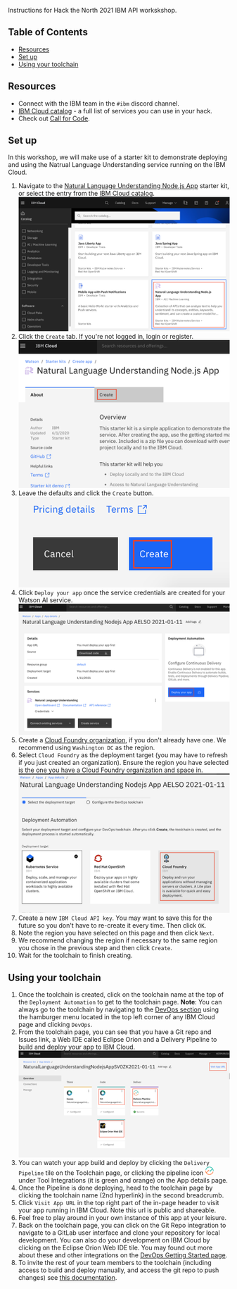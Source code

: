 Instructions for Hack the North 2021 IBM API workskshop.

## Table of Contents
- [Resources](#resources)
- [Set up](#set-up)
- [Using your toolchain](#using-your-toolchain)

## Resources
* Connect with the IBM team in the `#ibm` discord channel.
* [IBM Cloud catalog](https://cloud.ibm.com/catalog) - a full list of services you can use in your hack.
* Check out [Call for Code](https://developer.ibm.com/callforcode/).

## Set up
In this workshop, we will make use of a starter kit to demonstrate deploying and using the Natrual Language Understanding service running on the IBM Cloud.
1. Navigate to the [Natural Language Understanding Node.js App](https://cloud.ibm.com/developer/watson/create-app?defaultDeploymentToolchain=&defaultLanguage=NODE&env_id=ibm%3Ayp%3Aus-south&navMode=starterkits&starterKit=b62c00f1-65b2-38a4-9f91-d429fb6745a6) starter kit, or select the entry from the [IBM Cloud catalog](https://cloud.ibm.com/catalog?search=label%3Aboilerplate#software).
![starterkit-tile](./images/StarterKitTile.png)
1. Click the `Create` tab. If you're not logged in, login or register.
![create-tab](./images/CreateTab.png)
1. Leave the defaults and click the `Create` button.
![create-button](./images/CreateButton.png)
1. Click `Deploy your app` once the service credentials are created for your Watson AI service.
![deploy-app](./images/DeployYourApp.png)
1. Create a [Cloud Foundry organization](https://cloud.ibm.com/account/cloud-foundry), if you don't already have one. We recommend using `Washington DC` as the region.
1. Select `Cloud Foundry` as the deployment target (you may have to refresh if you just created an organization). Ensure the region you have selected is the one you have a Cloud Foundry organization and space in.
![cf-deploytarget](./images/CFDeployTarget.png)
1. Create a new `IBM Cloud API key`. You may want to save this for the future so you don't have to re-create it every time. Then click `OK`.
1. Note the region you have selected on this page and then click `Next`.
1. We recommend changing the region if necessary to the same region you chose in the previous step and then click `Create`.
1. Wait for the toolchain to finish creating.

## Using your toolchain
1. Once the toolchain is created, click on the toolchain name at the top of the `Deployment Automation` to get to the toolchain page. **Note**: You can always go to the toolchain by navigating to the [DevOps section](https://cloud.ibm.com/devops) using the hamburger menu located in the top left corner of any IBM Cloud page and clicking `DevOps`.
1. From the toolchain page, you can see that you have a Git repo and Issues link, a Web IDE called Eclipse Orion and a Delivery Pipeline to build and deploy your app to IBM Cloud.
![toolchain-page](./images/ToolchainPage.png)
1. You can watch your app build and deploy by clicking the `Delivery Pipeline` tile on the Toolchain page, or clicking the pipeline icon <img src="./images/pipeline.svg" alt="pipeline-icon" width="20px"> under Tool Integrations (it is green and orange) on the App details page.
1. Once the Pipeline is done deploying, head to the toolchain page by clicking the toolchain name (2nd hyperlink) in the second breadcrumb.
1. Click `Visit App URL` in the top right part of the in-page header to visit your app running in IBM Cloud. Note this url is public and shareable.
1. Feel free to play around in your own instance of this app at your leisure.
1. Back on the toolchain page, you can click on the Git Repo integration to navigate to a GitLab user interface and clone your repository for local development. You can also do your development on IBM Cloud by clicking on the Eclipse Orion Web IDE tile. You may found out more about these and other integrations on the [DevOps Getting Started page](https://cloud.ibm.com/devops/getting-started?env_id=ibm:yp:us-east).
1. To invite the rest of your team members to the toolchain (including access to build and deploy manually, and access the git repo to push changes) see [this documentation](https://cloud.ibm.com/docs/ContinuousDelivery?topic=ContinuousDelivery-toolchains-iam-security).
